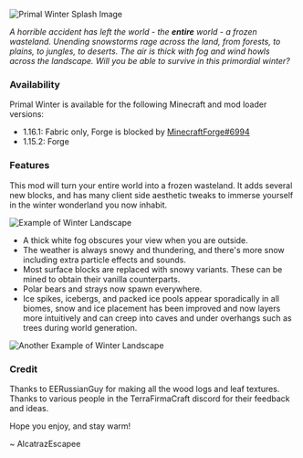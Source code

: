 ![Primal Winter Splash Image](https://github.com/alcatrazEscapee/primal-winter/blob/1.15.x/img/splash.png?raw=true)

_A horrible accident has left the world - the **entire** world - a frozen wasteland. Unending snowstorms rage across the land, from forests, to plains, to jungles, to deserts. The air is thick with fog and wind howls across the landscape. Will you be able to survive in this primordial winter?_

### Availability

Primal Winter is available for the following Minecraft and mod loader versions:

- 1.16.1: Fabric only, Forge is blocked by [MinecraftForge#6994](https://github.com/MinecraftForge/MinecraftForge/pull/6994)
- 1.15.2: Forge

### Features

This mod will turn your entire world into a frozen wasteland. It adds several new blocks, and has many client side aesthetic tweaks to immerse yourself in the winter wonderland you now inhabit.

![Example of Winter Landscape](https://github.com/alcatrazEscapee/primal-winter/blob/1.15.x/img/savanna.png?raw=true)

- A thick white fog obscures your view when you are outside.
- The weather is always snowy and thundering, and there's more snow including extra particle effects and sounds.
- Most surface blocks are replaced with snowy variants. These can be mined to obtain their vanilla counterparts.
- Polar bears and strays now spawn everywhere.
- Ice spikes, icebergs, and packed ice pools appear sporadically in all biomes, snow and ice placement has been improved and now layers more intuitively and can creep into caves and under overhangs such as trees during world generation.

![Another Example of Winter Landscape](https://github.com/alcatrazEscapee/primal-winter/blob/1.15.x/img/jungle.png?raw=true)

### Credit

Thanks to EERussianGuy for making all the wood logs and leaf textures. Thanks to various people in the TerraFirmaCraft discord for their feedback and ideas.


Hope you enjoy, and stay warm!

~ AlcatrazEscapee
